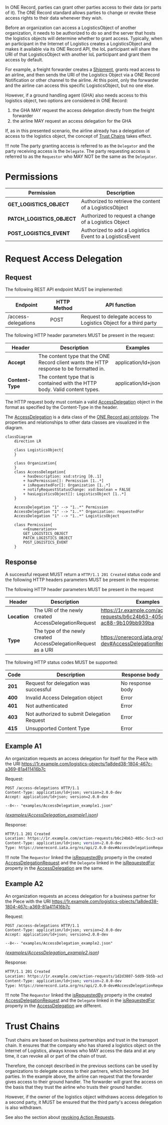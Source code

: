 In ONE Record, parties can grant other parties access to their data (or parts of it). 
The ONE Record standard allows parties to change or revoke these access rights to their data whenever they wish.

Before an organization can access a LogisticsObject of another organization, it needs to be authorized to do so and the server that hosts the logistics objects will determine whether to grant access.
Typically, when an participant in the Internet of Logistics creates a LogisticsObject and makes it available via its ONE Record API, the IoL participant will share the URI of that LogisticsObject with another IoL participant and grant them access by default.

For example, a freight forwarder creates a [Shipment](https://onerecord.iata.org/ns/cargo/3.0.0#Shipment), grants read access to an airline, and then sends the URI of the Logistics Object via a ONE Record Notification or other channel to the airline.
At this point, only the forwarder and the airline can access this specific LogisticsObject, but no one else.

However, if a ground handling agent (GHA) also needs access to this logistics object, two options are considered in ONE Record:

1. the GHA MAY request the access delegation directly from the freight forwarder
2. the airline MAY request an access delegation for the GHA

If, as in this presented scenario, the airline already has a delegation of access to the logistics object, the concept of [Trust Chains](#trust-chains) takes effect.

<!-- <figure>
  <img src="../img/Access-Delegation_overview.png" style="zoom: 70%; border: 1px solid" />
  <figcaption>
  Figure 1: Access Delegation Scenario
  </figcaption>
</figure> -->


!!! note
    The party granting access is referred to as the `Delegator` and the party receiving access is the `Delegate`. 
    The party requesting access is referred to as the `Requestor` who MAY NOT be the same as the `Delegator`.

# Permissions

| Permission                      | Description                                              |
| ------------------------------- |  ------------------------------------------------------- |
| **GET_LOGISTICS_OBJECT**        | Authorized to retrieve the content of a LogisticsObject  |
| **PATCH_LOGISTICS_OBJECT**      | Authorized to request a change of a Logistics Object     |
| **POST_LOGISTICS_EVENT**        | Authorized to add a Logistics Event to a LogisticsEvent  |


# Request Access Delegation

## Request

The following REST API endpoint MUST be implemented:

| Endpoint             | HTTP Method | API function            |
| -------------------- |  ------ |---------------------- |
| /access-delegations  | POST    |Request to delegate access to Logistics Object for a third party |

The following HTTP header parameters MUST be present in the request:

| Header   | Description                         | Examples            |
| ---------------- |  --------------------------------- | ------------------- |
| **Accept**       | The content type that the ONE Record client wants the HTTP response to be formatted in.        | application/ld+json |
| **Content-Type** | The content type that is contained with the HTTP body. Valid content types. | application/ld+json |

The HTTP request body must contain a valid [AccessDelegation](https://onerecord.iata.org/ns/api/2.0.0-dev#AccessDelegation) object in the format as specified by the Content-Type in the header.

The [AccessDelegation](https://onerecord.iata.org/ns/api/2.0.0-dev#AccessDelegation) is a data class of the [ONE Record api ontology](https://onerecord.iata.org/ns/api/2.0.0-dev).
The properties and relationships to other data classes are visualized in the diagram.

```mermaid
classDiagram
    direction LR

    class LogisticsObject{                
    }

    class Organization{        
    }  
    class AccessDelegation{
        + hasDescription: xsd:string [0..1]
        + hasPermission[]: Permission [1..*]                
        + isRequestedFor[]: Organization [1..*]
        + notifyRequestStatusChange: xsd:boolean = FALSE
        + hasLogisticsObject[]: LogisticsObject [1..*]        
    }

    AccessDelegation "1" --> "1..*" Permission   
    AccessDelegation "1" --> "1..*" Organization: requestedFor
    AccessDelegation "1" --> "1..*" LogisticsObject

    class Permission{
        <<Enumeration>>
        GET_LOGISTICS_OBJECT
        PATCH_LOGISTICS_OBJECT
        POST_LOGISTICS_EVENT    
    }    
```

## Response

A successful request MUST return a `HTTP/1.1 201 Created` status code and the following HTTP headers parameters MUST be present in the response:

The following HTTP header parameters MUST be present in the request

| Header | Description     | Examples          |
| --------------- |  ------------- |  ----------------------------------- |
| **Location**    | The URI of the newly created AccessDelegationRequest           | https://1r.example.com/action-requests/b6c24b63-405c-5cc3-ac88-9b109bb939ba |
| **Type**        | The type of the newly created AccessDelegationRequest as a URI | https://onerecord.iata.org/ns/api/2.0.0-dev#AccessDelegationRequest |

The following HTTP status codes MUST be supported:

| Code    | Description                                                  | Response body    |
| ------- | ------------------------------------------------------------ | ---------------- |
| **201** | Request for delegation was successful                        | No response body |
| **400** | Invalid Access Delegation object                             | Error            |
| **401** | Not authenticated                                            | Error            |
| **403** | Not authorized to submit Delegation Request                  | Error            |
| **415** | Unsupported Content Type                                     | Error            |

## Example A1

An organization requests an access delegation for itself for the Piece with the URI https://1r.example.com/logistics-objects/1a8ded38-1804-467c-a369-81a411416b7c

Request: 

```http
POST /access-delegations HTTP/1.1
Content-Type: application/ld+json; version=2.0.0-dev
Accept: application/ld+json; version=2.0.0-dev

--8<-- "examples/AccessDelegation_example1.json"
```
_([examples/AccessDelegation_example1.json](examples/AccessDelegation_example1.json))_

Response:
```bash
HTTP/1.1 201 Created
Location: https://1r.example.com/action-requests/b6c24b63-405c-5cc3-ac88-9b109bb939ba
Content-Type: application/ld+json; version=2.0.0-dev
Type: https://onerecord.iata.org/ns/api/2.0.0-dev#AccessDelegationRequest
```

!!! note
    The `Requestor` linked the [isRequestedBy](https://onerecord.iata.org/ns/api/2.0.0-dev#isRequestedBy) property in the created [AccessDelegationRequest](https://onerecord.iata.org/ns/api/2.0.0-dev#AccessDelegationRequest)
    and the `Delegate` linked in the [isRequestedFor](https://onerecord.iata.org/ns/api/2.0.0-dev#isRequestedFor) property in the [AccessDelegation](https://onerecord.iata.org/ns/api/2.0.0-dev#AccessDelegation) are the same.

## Example A2

An organization requests an access delegation for a business partner for the Piece with the URI https://1r.example.com/logistics-objects/1a8ded38-1804-467c-a369-81a411416b7c

Request: 

```http
POST /access-delegations HTTP/1.1
Content-Type: application/ld+json; version=2.0.0-dev
Accept: application/ld+json; version=2.0.0-dev

--8<-- "examples/AccessDelegation_example2.json"
```
_([examples/AccessDelegation_example2.json](examples/AccessDelegation_example2.json))_

Response:
```bash
HTTP/1.1 201 Created
Location: https://1r.example.com/action-requests/1d2d3807-5dd9-5b5b-acb6-26163a6d7411
Content-Type: application/ld+json; version=2.0.0-dev
Type: https://onerecord.iata.org/ns/api/2.0.0-dev#AccessDelegationRequest
```

!!! note
    The `Requestor` linked the [isRequestedBy](https://onerecord.iata.org/ns/api/2.0.0-dev#isRequestedBy) property in the created [AccessDelegationRequest](https://onerecord.iata.org/ns/api/2.0.0-dev#AccessDelegationRequest)
    and the `Delegate` linked in the [isRequestedFor](https://onerecord.iata.org/ns/api/2.0.0-dev#isRequestedFor) property in the [AccessDelegation](https://onerecord.iata.org/ns/api/2.0.0-dev#AccessDelegation) are different.


# Trust Chains

Trust chains are based on business partnerships and trust in the transport chain. 
It ensures that the company who has shared a logistics object on the Internet of Logistics, always knows who MAY access the data and at any time, it can revoke all or part of the chain of trust.

Therefore, the concept described in the previous sections can be used by organizations to delegate access to their partners, which become 3rd parties.
In the example above, the airline can request that the forwarder gives access to their ground handler. 
The forwarder will grant the access on the basis that they trust the airline who trusts their ground handler.

However, if the owner of the logistics object withdraws access delegation to a second party, it MUST be ensured that the third party's access delegation is also withdrawn.

See also the section about [revoking Action Requests](action-requests.md#revoke-action-request).